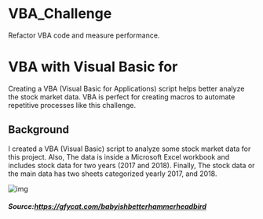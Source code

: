 # VBA_Challenge
Refactor VBA code and measure performance.
 
 # VBA with Visual Basic for 
 Creating a VBA (Visual Basic for Applications) script helps better analyze the stock market data. VBA is perfect for creating macros to automate repetitive processes like this challenge.
 
 ## Background
 I created a VBA (Visual Basic) script to analyze some stock market data for this project. Also, The data is inside a Microsoft Excel workbook and includes stock data for two years (2017 and 2018). Finally, The stock data or the main data has two sheets categorized yearly 2017, and 2018.

![img](https://github.com/Edgarhv/VBA_Challenge/blob/f22c153e7700e28daf7336908322fd55a5432246/Stock%20Market%20Animation%202%20GIF.gif)

##### Source:https://gfycat.com/babyishbetterhammerheadbird




